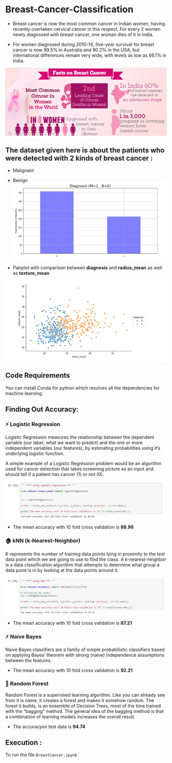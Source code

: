 # Breast-Cancer-Classification

* Breast cancer is now the most common cancer in Indian women, having recently overtaken cervical cancer in this respect.
For every 2 women newly diagnosed with breast cancer, one woman dies of it in India.

* For women diagnosed during 2010-14, five-year survival for breast cancer is now 89.5% in Australia and 90.2% in the USA, but international differences remain very wide, with levels as low as 66.1% in India.

![](images/breastCancer.jpg)



## The dataset given here is about the patients who were detected with 2 kinds of breast cancer : 
* Malignant 
* Benign 
![](Diagnosis.png)

* Pairplot with comparison between **diagnosis** and **radius_mean** as well as **texture_mean**

![](images/Pairplot.png)

## Code Requirements

You can install Conda for python which resolves all the dependencies for machine learning.

## Finding Out Accuracy: 

### :zap: Logistic Regression

Logistic Regression measures the relationship between the dependent variable (our label, what we want to predict) and the one or more independent variables (our features), by estimating probabilities using it’s underlying logistic function.

A simple example of a Logistic Regression problem would be an algorithm used for cancer detection that takes screening picture as an input and should tell if a patient has cancer (1) or not (0).


![](images/LogisticRegression.JPG)

* The mean accuracy with 10 fold cross validation is **88.96**

### :house: kNN (k-Nearest-Neighbor)

K represents the number of training data points lying in proximity to the test data point which we are going to use to find the class. A k-nearest-neighbor is a data classification algorithm that attempts to determine what group a data point is in by looking at the data points around it.

![](images/kNN.JPG)

* The mean accuracy with 10 fold cross validation is **87.21**

### :zap: Naive Bayes

Naive Bayes classifiers are a family of simple probabilistic classifiers based on applying Bayes’ theorem with strong (naive) independence assumptions between the features.

* The mean accuracy with 10 fold cross validation is **92.21**

### :evergreen_tree: Random Forest 

Random Forest is a supervised learning algorithm. Like you can already see from it is name, it creates a forest and makes it somehow random. The forest it builds, is an ensemble of Decision Trees, most of the time trained with the “bagging” method. The general idea of the bagging method is that a combination of learning models increases the overall result.

* The accuracyon test data is **94.74**


## Execution : 
To run the file
`BreastCancer.ipynb` ` 
 
